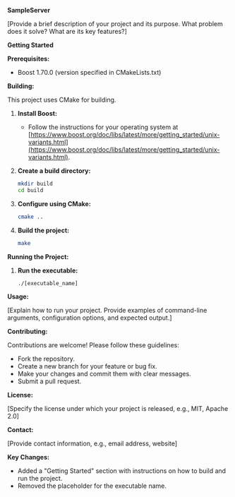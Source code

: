 
**SampleServer**

[Provide a brief description of your project and its purpose. What problem does it solve? What are its key features?]

**Getting Started**

**Prerequisites:**

* Boost 1.70.0 (version specified in CMakeLists.txt)

**Building:**

This project uses CMake for building.

1. **Install Boost:**
   * Follow the instructions for your operating system at [https://www.boost.org/doc/libs/latest/more/getting_started/unix-variants.html](https://www.boost.org/doc/libs/latest/more/getting_started/unix-variants.html).

2. **Create a build directory:**
   ```bash
   mkdir build
   cd build
   ```

3. **Configure using CMake:**
   ```bash
   cmake ..
   ```

4. **Build the project:**
   ```bash
   make
   ```

**Running the Project:**

1. **Run the executable:**
   ```bash
   ./[executable_name]
   ```

**Usage:**

[Explain how to run your project. Provide examples of command-line arguments, configuration options, and expected output.]

**Contributing:**

Contributions are welcome! Please follow these guidelines:

* Fork the repository.
* Create a new branch for your feature or bug fix.
* Make your changes and commit them with clear messages.
* Submit a pull request.

**License:**

[Specify the license under which your project is released, e.g., MIT, Apache 2.0]

**Contact:**

[Provide contact information, e.g., email address, website]

**Key Changes:**

* Added a "Getting Started" section with instructions on how to build and run the project.
* Removed the placeholder for the executable name.
